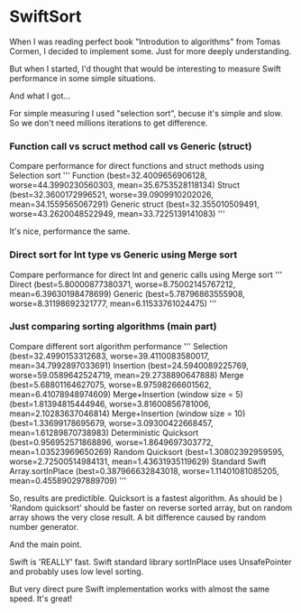 # SwiftSort

When I was reading perfect book "Introdution to algorithms" from Tomas Cormen, I decided to implement some. Just for more deeply understanding.

But when I started, I'd thought that would be interesting to measure Swift performance in some simple situations.

And what I got...

For simple measuring I used "selection sort", becuse it's simple and slow. So we don't need millions iterations to get difference.

### Function call vs scruct method call vs Generic (struct<Int>) 

Compare performance for direct functions and struct methods using Selection sort
'''
Function (best=32.4009656906128, worse=44.3990230560303, mean=35.6753528118134)
Struct (best=32.3600172996521, worse=39.0909910202026, mean=34.1559565067291)
Generic struct (best=32.355010509491, worse=43.2620048522949, mean=33.7225139141083)
'''

It's nice, performance the same.

### Direct sort for Int type vs Generic<Int> using Merge sort

Compare performance for direct Int and generic <Int> calls using Merge sort
'''
Direct (best=5.80000877380371, worse=8.75002145767212, mean=6.39630198478699)
Generic (best=5.78796863555908, worse=8.31198692321777, mean=6.11533761024475)
'''

### Just comparing sorting algorithms (main part)

Compare different sort algorithm performance
'''
Selection (best=32.4990153312683, worse=39.4110083580017, mean=34.7992897033691)
Insertion (best=24.5940089225769, worse=59.0589642524719, mean=29.2738890647888)
Merge (best=5.68801164627075, worse=8.97598266601562, mean=6.41078948974609)
Merge+Insertion (window size = 5) (best=1.81394815444946, worse=3.81600856781006, mean=2.10283637046814)
Merge+Insertion (window size = 10) (best=1.33699178695679, worse=3.09300422668457, mean=1.61289870738983)
Deterministic Quicksort (best=0.956952571868896, worse=1.8649697303772, mean=1.03523969650269)
Random Quicksort (best=1.30802392959595, worse=2.72500514984131, mean=1.43631935119629)
Standard Swift Array.sortInPlace (best=0.387966632843018, worse=1.11401081085205, mean=0.455890297889709)
'''

So, results are predictible. Quicksort is a fastest algorithm. As should be )
'Random quicksort' should be faster on reverse sorted array, but on random array shows the very close result. 
A bit difference caused by random number generator.

And the main point.

Swift is 'REALLY' fast. Swift standard library sortInPlace uses UnsafePointer and probably uses low level sorting.

But very direct pure Swift implementation works with almost the same speed. It's great!


